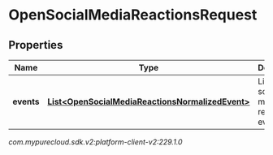 # OpenSocialMediaReactionsRequest


## Properties

| Name | Type | Description | Notes |
| ------------ | ------------- | ------------- | ------------- |
| **events** | [**List&lt;OpenSocialMediaReactionsNormalizedEvent&gt;**](OpenSocialMediaReactionsNormalizedEvent) | List of open social media reaction events |  |




_com.mypurecloud.sdk.v2:platform-client-v2:229.1.0_

